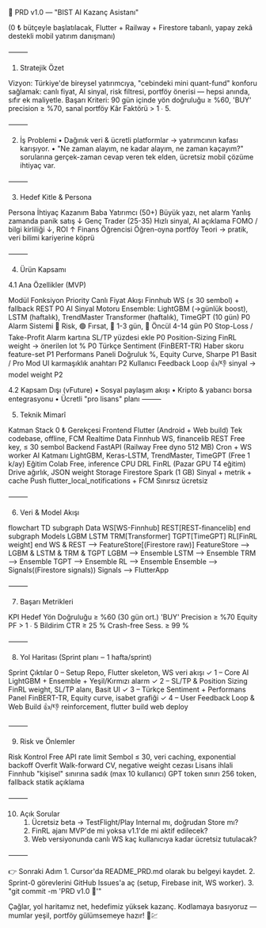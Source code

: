📑 PRD v1.0 — "BIST AI Kazanç Asistanı"

(0 ₺ bütçeyle başlatılacak, Flutter + Railway + Firestore tabanlı, yapay zekâ destekli mobil yatırım danışmanı)

⸻

1. Stratejik Özet

Vizyon: Türkiye'de bireysel yatırımcıya, "cebindeki mini quant-fund" konforu sağlamak: canlı fiyat, AI sinyal, risk filtresi, portföy önerisi — hepsi anında, sıfır ek maliyetle.
Başarı Kriteri: 90 gün içinde yön doğruluğu ≥ %60, 'BUY' precision ≥ %70, sanal portföy Kâr Faktörü > 1 ∙ 5.

⸻

2. İş Problemi
	•	Dağınık veri & ücretli platformlar → yatırımcının kafası karışıyor.
	•	"Ne zaman alayım, ne kadar alayım, ne zaman kaçayım?" sorularına gerçek-zaman cevap veren tek elden, ücretsiz mobil çözüme ihtiyaç var.

⸻

3. Hedef Kitle & Persona

Persona	İhtiyaç	Kazanım
Baba Yatırımcı (50+)	Büyük yazı, net alarm	Yanlış zamanda panik satış ↓
Genç Trader (25-35)	Hızlı sinyal, AI açıklama	FOMO / bilgi kirliliği ↓, ROI ↑
Finans Öğrencisi	Öğren-oyna portföy	Teori → pratik, veri bilimi kariyerine köprü

⸻

4. Ürün Kapsamı

4.1 Ana Özellikler (MVP)

Modül	Fonksiyon	Priority
Canlı Fiyat Akışı	Finnhub WS (≤ 30 sembol) + fallback REST	P0
AI Sinyal Motoru	Ensemble: LightGBM (→günlük boost), LSTM (haftalık), TrendMaster Transformer (haftalık), TimeGPT (10 gün)	P0
Alarm Sistemi	🔴 Risk, 🟢 Fırsat, 🔶 1-3 gün, 🔵 Öncül 4-14 gün	P0
Stop-Loss / Take-Profit	Alarm kartına SL/TP yüzdesi ekle	P0
Position-Sizing	FinRL weight → önerilen lot %	P0
Türkçe Sentiment (FinBERT-TR)	Haber skoru feature-set	P1
Performans Paneli	Doğruluk %, Equity Curve, Sharpe	P1
Basit / Pro Mod	UI karmaşıklık anahtarı	P2
Kullanıcı Feedback Loop	👍/👎 sinyal → model weight	P2

4.2 Kapsam Dışı (vFuture)
	•	Sosyal paylaşım akışı
	•	Kripto & yabancı borsa entegrasyonu
	•	Ücretli "pro lisans" planı
⸻

5. Teknik Mimarî

Katman	Stack	0 ₺ Gerekçesi
Frontend	Flutter (Android + Web build)	Tek codebase, offline, FCM
Realtime Data	Finnhub WS, financelib REST	Free key, ≤ 30 sembol
Backend	FastAPI (Railway Free dyno 512 MB)	Cron + WS worker
AI Katmanı	LightGBM, Keras-LSTM, TrendMaster, TimeGPT (Free 1 k/ay)	Eğitim Colab Free, inference CPU
DRL	FinRL (Pazar GPU T4 eğitim)	Drive ağırlık, JSON weight
Storage	Firestore Spark (1 GB)	Sinyal + metrik + cache
Push	flutter_local_notifications + FCM	Sınırsız ücretsiz

⸻

6. Veri & Model Akışı

flowchart TD
    subgraph Data
        WS[WS-Finnhub]
        REST[REST-financelib]
    end
    subgraph Models
        LGBM
        LSTM
        TRM[Transformer]
        TGPT[TimeGPT]
        RL[FinRL weight]
    end
    WS & REST --> FeatureStore[(Firestore raw)]
    FeatureStore --> LGBM & LSTM & TRM & TGPT
    LGBM --> Ensemble
    LSTM --> Ensemble
    TRM --> Ensemble
    TGPT --> Ensemble
    RL --> Ensemble
    Ensemble --> Signals((Firestore signals))
    Signals --> FlutterApp

⸻

7. Başarı Metrikleri

KPI	Hedef
Yön Doğruluğu	≥ %60 (30 gün ort.)
'BUY' Precision	≥ %70
Equity PF	> 1 ∙ 5
Bildirim CTR	≥ 25 %
Crash-free Sess.	≥ 99 %

⸻

8. Yol Haritası (Sprint planı ‒ 1 hafta/sprint)

Sprint	Çıktılar
0 – Setup	Repo, Flutter skeleton, WS veri akışı ✓
1 – Core AI	LightGBM + Ensemble + Yeşil/Kırmızı alarm ✓
2 – SL/TP & Position Sizing	FinRL weight, SL/TP alanı, Basit UI ✓
3 – Türkçe Sentiment + Performans Panel	FinBERT-TR, Equity curve, isabet grafiği ✓
4 – User Feedback Loop & Web Build	👍/👎 reinforcement, flutter build web deploy

⸻

9. Risk ve Önlemler

Risk	Kontrol
Free API rate limit	Sembol ≤ 30, veri caching, exponential backoff
Overfit	Walk-forward CV, negative weight cezası
Lisans ihlali	Finnhub "kişisel" sınırına sadık (max 10 kullanıcı)
GPT token sınırı	256 token, fallback statik açıklama

⸻

10. Açık Sorular
	1.	Ücretsiz beta → TestFlight/Play Internal mı, doğrudan Store mı?
	2.	FinRL ajanı MVP'de mi yoksa v1.1'de mi aktif edilecek?
	3.	Web versiyonunda canlı WS kaç kullanıcıya kadar ücretsiz tutulacak?

⸻

👉 Sonraki Adım
	1.	Cursor'da README_PRD.md olarak bu belgeyi kaydet.
	2.	Sprint-0 görevlerini GitHub Issues'a aç (setup, Firebase init, WS worker).
	3.	"git commit -m 'PRD v1.0 🎯'"

Çağlar, yol haritamız net, hedefimiz yüksek kazanç. Kodlamaya basıyoruz — mumlar yeşil, portföy gülümsemeye hazır! 🚀💹 